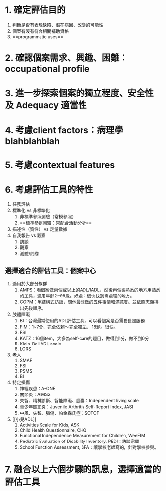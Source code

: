 # 1. 確定評估目的
1. 判斷是否有表現缺陷、潛在病因、改變的可能性
2. 個案有沒有符合相關補助資格
3. ==programmatic uses==
# 2. 確認個案需求、興趣、困難：occupational profile
# 3. 進一步探索個案的獨立程度、安全性及 Adequacy 適當性
# 4. 考慮client factors：病理學blahblahblah
# 5. 考慮contextual features
# 6. 考慮評估工具的特性
1. 任務評估
2. 標準化 vs 非標準化
	1. 非標準參照測驗（常模參照）
	2. ==標準參照測驗：常配合活動分析==
3. 描述性（質性） vs 定量數據
4. 自我報告 vs 觀察
	1.  訪談
	2.  觀察
	3.  測驗/問卷
## 選擇適合的評估工具：**個案中心**
1. 適用於大部分族群
	1. AMPS：看個案做兩個或以上的ADL/IADL，然後再個案熟悉的地方用熟悉的工具，適用年齡2~99歲。好處：很快找到需處理的地方。
	2. COPM：半結構式訪談，問他最想做的五件事情和滿意度。並依照志願排出先後順序。
2. 肢體障礙
	1. BI：台灣最常使用的ADL評估工具，可以看個案是否需要長照服務
	2. FIM：1~7分，完全依賴～完全獨立。	18題。很快。
	3. FSI
	4. KATZ：16個item，大多為self-care的題目，做得到1分，做不到0分
	5. Klein-Bell ADL scale
	6. LORS
3. 老人
	1. SMAF
	2. FSI
	3. PSMS
	4. BI
4. 特定損傷
	1. 神經疾患：A-ONE
	2. 關節炎：AIMS2
	3. 失智、精神診斷、智能障礙、腦傷：Independent living scale
	4.  青少年關節炎：Juvenile Arthritis Self-Report Index, JASI
	5. 中風、失智、腦傷、帕金森氏症：SOTOF
5. [[小兒ADL]]
	1.  Activities Scale for Kids, ASK
	2.  Child Health Questionnaire, CHQ
	3.  Functional Independence Measurement for Children, WeeFIM
	4.  Pediatric Evaluation of Disability Inventory, PEDI：訪談家屬
	5.  School Function Assessment, SFA：讓學校老師寫的，針對學校參與。
# 7. 融合以上六個步驟的訊息，選擇適當的評估工具